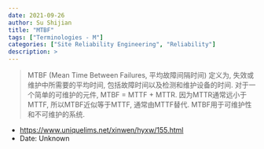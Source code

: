 ```yaml
---
date: 2021-09-26
author: Su Shijian
title: "MTBF"
tags: ["Terminologies - M"]
categories: ["Site Reliability Engineering", "Reliability"]
description: >
---
```


> MTBF (Mean Time Between Failures, 平均故障间隔时间) 定义为, 失效或维护中所需要的平均时间, 包括故障时间以及检测和维护设备的时间. 对于一个简单的可维护的元件, MTBF = MTTF + MTTR. 因为MTTR通常远小于MTTF, 所以MTBF近似等于MTTF, 通常由MTTF替代. MTBF用于可维护性和不可维护的系统.

- https://www.uniquelims.net/xinwen/hyxw/155.html
- Date: Unknown
